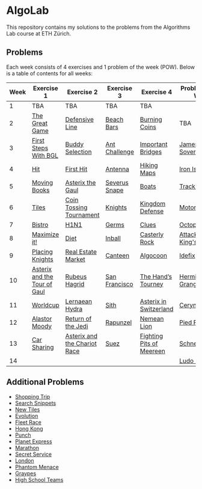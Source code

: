 # AlgoLab
This repository contains my solutions to the problems from the Algorithms Lab course at ETH Zürich. 

## Problems

Each week consists of 4 exercises and 1 problem of the week (POW). Below is a table of contents for all weeks:

| Week | Exercise 1 | Exercise 2 | Exercise 3 | Exercise 4 | Problem of the Week |
|------|------------|------------|------------|------------|---------------------|
| 1 | TBA | TBA | TBA | TBA |  |
| 2 | [The Great Game](2024/week02/the_great_game) | [Defensive Line](2024/week02/defensive_line/) | [Beach Bars](2024/week02/beach_bars/) | [Burning Coins](2024/week02/burning_coins/) | TBA |
| 3 | [First Steps With BGL](2024/week03/first_steps_with_bgl) | [Buddy Selection](2024/week03/buddy_selection) | [Ant Challenge](2024/week03/ant_challenge) | [Important Bridges](2024/week03/important_bridges) | [James Bond's Sovereigns](2024/week03/sovereigns) |
| 4 | [Hit](2024/week04/hit) | [First Hit](2024/week04/first_hit) | [Antenna](2024/week04/antenna/) | [Hiking Maps](2024/week04/hiking_maps) | [Iron Islands](2024/week04/iron_islands) |
| 5 | [Moving Books](2024/week05/moving_books) | [Asterix the Gaul](2024/week05/asterix_the_gaul/) | [Severus Snape](2024/week05/severus_snape) | [Boats](2024/week05/boats) | [Tracking](2024/week05/tracking) |
| 6 | [Tiles](2024/week06/tiles/) | [Coin Tossing Tournament](2024/week06/coin_tossing_tournament/) | [Knights](2024/week06/knights/) | [Kingdom Defense](2024/week06/kingdom_defense/) | [Motorcycles](2024/week06/motorcycles) |
| 7 | [Bistro](2024/week07/bistro) | [H1N1](2024/week07/h1n1/) | [Germs](2024/week07/germs) | [Clues](2024/week07/clues) | [Octopussy](2024/week07/octopussy/) |
| 8 | [Maximize it!](2024/week08/maximize_it/) | [Diet](2024/week08/diet) | [Inball](2024/week08/inball/) | [Casterly Rock](2024/week08/casterly_rock/) | [Attack on King's Landing](2024/week08/attack_on_kings_landing) |
| 9| [Placing Knights](2024/week09/placing_knights) | [Real Estate Market](2024/week09/real_estate) | [Canteen](2024/week09/canteen) | [Algocoon](2024/week09/algocoon/) | [Idefix](2024/week09/idefix/) |
| 10 | [Asterix and the Tour of Gaul](2024/week10/asterix_and_the_tour_of_gaul/) | [Rubeus Hagrid](2024/week10/rubeus_hagrid/) | [San Francisco](2024/week10/san_francisco/) | [The Hand’s Tourney](2024/week10/the_hands_tourney/) | [Hermione Granger](2024/week10/hermione_granger)  |
| 11 | [Worldcup](2024/week11/worldcup/)| [Lernaean Hydra](2024/week11/hydra/)| [Sith](2024/week11/sith) | [Asterix in Switzerland](2024/week11/asterix_in_switzerland/) | [Ceryneian Hind](2024/week11/ceryneian_hind/)|
| 12 | [Alastor Moody](2024/week12/mad-eye-moody/) | [Return of the Jedi](2024/week12/return_of_the_jedi/) | [Rapunzel](2024/week12/rapunzel/)| [Nemean Lion](2024/week12/nemean_lion/)| [Pied Piper](2024/week12/pied_piper/) |
| 13 | [Car Sharing](2024/week13/car_sharing/) | [Asterix and the Chariot Race](2024/week13/asterix_chariot_race/) | [Suez](2024/week13/suez/)| [Fighting Pits of Meereen](2024/week13/pits_of_meereen/)| [Schneewittchen](2024/week13/schneewittchen)
| 14 | | | | | [Ludo Begman](2024/week14/ludo_begman)




## Additional Problems

- [Shopping Trip](additional/shopping_trip/)
- [Search Snippets](additional/search_snippets/)
- [New Tiles](additional/new_tiles/)
- [Evolution](additional/evolution/)
- [Fleet Race](additional/fleet_race)
- [Hong Kong](additional/hong_kong/)
- [Punch](additional/punch/)
- [Planet Express](additional/planet_express/)
- [Marathon](additional/marathon/)
- [Secret Service](additional/secret_service/)
- [London](additional/london/)
- [Phantom Menace](additional/phantom_menace/)
- [Graypes](additional/graypes/)
- [High School Teams](additional/high_school_teams/)